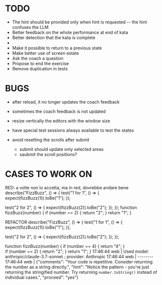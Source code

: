 # TODO

 - The hint should be provided only when hint is requested -- the hint confuses the LLM
 - Better feedback on the whole performance at end of kata
 - Better detection that the kata is complete
 - 
 - Make it possible to return to a previous state
 - Make better use of screen estate
 - Ask the coach a question
 - Propose to end the exercise
 - Remove duplication in tests

# BUGS
- after reload, it no longer updates the coach feedback
- sometimes the coach feedback is not updated

- resize vertically the editors with the window size
- have special test sessions always available to test the states
- avoid resetting the scrolls after submit
    - submit should update only selected areas
    - saubmit the scroll positions?



# CASES TO WORK ON

RED: a volte non lo accetta, ma in red, dovrebbe andare bene
describe("FizzBuzz", () => {
test("1 for 1", () => {
expect(fizzBuzz(1)).toBe("1");
});

test("2 for 2", () => {
expect(fizzBuzz(2)).toBe("2");
});
});
function fizzBuzz(number) {
  if (number == 2) {
    return "2";
  }
  return "1";
}


REFACTOR
describe("FizzBuzz", () => {
test("1 for 1", () => {
expect(fizzBuzz(1)).toBe("1");
});

test("2 for 2", () => {
expect(fizzBuzz(2)).toBe("2");
});
});

function fizzBuzz(number) {
if (number == 4) {
return "4";
}  
if (number == 2) {
return "2";
}
return "1";
}
17:46:44 web	| Used model: anthropic/claude-3.7-sonnet ; provider: Anthropic
17:46:44 web	| --------
17:46:44 web	| {"comments": "Your code is repetitive. Consider returning the number as a string directly.", "hint": "Notice the pattern - you're just returning the stringified number. Try returning `number.toString()` instead of individual cases.", "proceed": "yes"}
